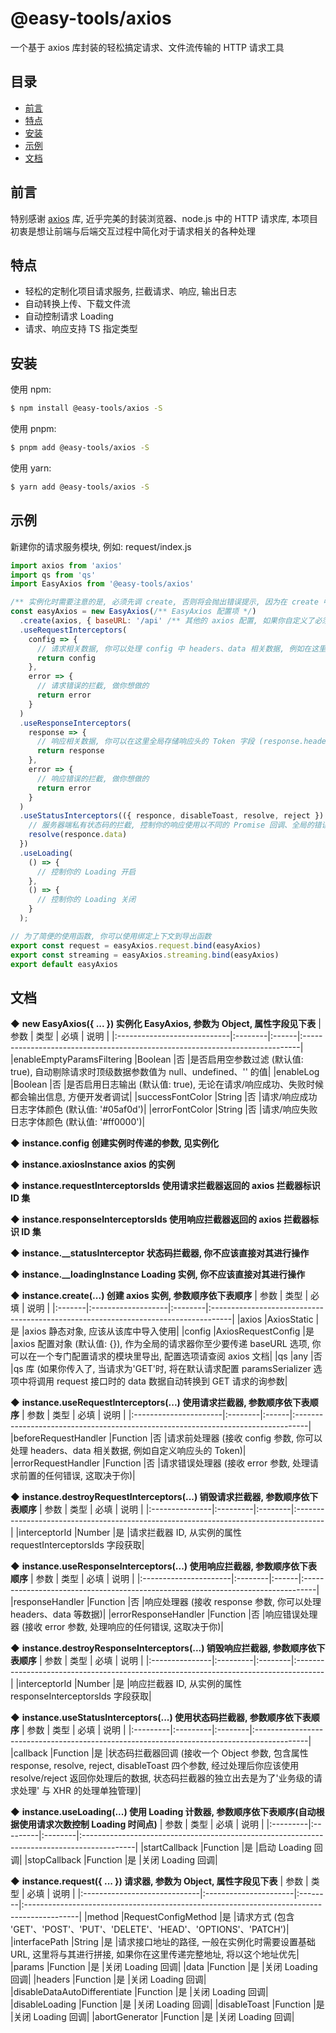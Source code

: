 # @easy-tools/axios
一个基于 axios 库封装的轻松搞定请求、文件流传输的 HTTP 请求工具


## 目录
- [前言](#前言)
- [特点](#特点)
- [安装](#安装)
- [示例](#示例)
- [文档](#文档)


## 前言
特别感谢 [axios](https://github.com/axios/axios) 库, 近乎完美的封装浏览器、node.js 中的 HTTP 请求库, 本项目初衷是想让前端与后端交互过程中简化对于请求相关的各种处理


## 特点
- 轻松的定制化项目请求服务, 拦截请求、响应, 输出日志
- 自动转换上传、下载文件流
- 自动控制请求 Loading
- 请求、响应支持 TS 指定类型


## 安装
使用 npm:
```bash
$ npm install @easy-tools/axios -S
```

使用 pnpm:
```bash
$ pnpm add @easy-tools/axios -S
```

使用 yarn:
```bash
$ yarn add @easy-tools/axios -S
```


## 示例
新建你的请求服务模块, 例如: request/index.js

```js
import axios from 'axios'
import qs from 'qs'
import EasyAxios from '@easy-tools/axios'

/** 实例化时需要注意的是, 必须先调 create, 否则将会抛出错误提示, 因为在 create 中将会创建 axaios 实例, 后续的操作基于这个实例 */
const easyAxios = new EasyAxios(/** EasyAxios 配置项 */)
  .create(axios, { baseURL: '/api' /** 其他的 axios 配置, 如果你自定义了必须实现相应的行为 */ }, qs)
  .useRequestInterceptors(
    config => {
      // 请求相关数据, 你可以处理 config 中 headers、data 相关数据, 例如在这里传递 Token 自定义响应头
      return config
    },
    error => {
      // 请求错误的拦截, 做你想做的
      return error
    }
  )
  .useResponseInterceptors(
    response => {
      // 响应相关数据, 你可以在这里全局存储响应头的 Token 字段 (response.headers['authorization'])
      return response
    },
    error => {
      // 响应错误的拦截, 做你想做的
      return error
    }
  )
  .useStatusInterceptors(({ responce, disableToast, resolve, reject }) => {
    // 服务器端私有状态码的拦截, 控制你的响应使用以不同的 Promise 回调、全局的错误提示等等 (这里主要是你业务级的处理)
    resolve(responce.data)
  })
  .useLoading(
    () => {
      // 控制你的 Loading 开启
    },
    () => {
      // 控制你的 Loading 关闭
    }
  );

// 为了简便的使用函数, 你可以使用绑定上下文到导出函数
export const request = easyAxios.request.bind(easyAxios)
export const streaming = easyAxios.streaming.bind(easyAxios)
export default easyAxios
```


## 文档

◆ **new EasyAxios({ ... })    实例化 EasyAxios, 参数为 Object, 属性字段见下表**
  |  参数  |  类型  |  必填  |  说明  |
  |:----------------------------|:--------|:------|:-----------------------------------------------------------------------------|
  |enableEmptyParamsFiltering	  |Boolean	|否     |是否启用空参数过滤 (默认值: true), 自动剔除请求时顶级数据参数值为 null、undefined、'' 的值|
  |enableLog    	              |Boolean	|否     |是否启用日志输出 (默认值: true), 无论在请求/响应成功、失败时候都会输出信息, 方便开发者调试|
  |successFontColor    	        |String	  |否     |请求/响应成功日志字体颜色 (默认值: '#05af0d')|
  |errorFontColor    	          |String	  |否     |请求/响应失败日志字体颜色 (默认值: '#ff0000')|


◆ **instance.config    创建实例时传递的参数, 见实例化**


◆ **instance.axiosInstance    axios 的实例**


◆ **instance.requestInterceptorsIds    使用请求拦截器返回的 axios 拦截器标识 ID 集**


◆ **instance.responseInterceptorsIds    使用响应拦截器返回的 axios 拦截器标识 ID 集**


◆ **instance.__statusInterceptor    状态码拦截器, 你不应该直接对其进行操作**


◆ **instance.__loadingInstance    Loading 实例, 你不应该直接对其进行操作**


◆ **instance.create(...)    创建 axios 实例, 参数顺序依下表顺序**
  |  参数  |  类型  |  必填  |  说明  |
  |:-------|:-------------------|:--------|:-----------------------------------------------------------------------------------|
  |axios	 |AxiosStatic	        |是	      |axios 静态对象, 应该从该库中导入使用|
  |config  |AxiosRequestConfig	|是	      |axios 配置对象 (默认值: {}), 作为全局的请求器你至少要传递 baseURL 选项, 你可以在一个专门配置请求的模块里导出, 配置选项请查阅 axios 文档|
  |qs    	 |any	                |否       |qs 库 (如果你传入了, 当请求为'GET'时, 将在默认请求配置 paramsSerializer 选项中将调用 request 接口时的 data 数据自动转换到 GET 请求的询参数|


◆ **instance.useRequestInterceptors(...)    使用请求拦截器, 参数顺序依下表顺序**
  |  参数  |  类型  |  必填  |  说明  |
  |:----------------------|:--------|:------|:---------------------------------------------------------------------------------|
  |beforeRequestHandler	  |Function	|否     |请求前处理器 (接收 config 参数, 你可以处理 headers、data 相关数据, 例如自定义响应头的 Token)|
  |errorRequestHandler    |Function	|否     |请求错误处理器 (接收 error 参数, 处理请求前置的任何错误, 这取决于你)|


◆ **instance.destroyRequestInterceptors(...)    销毁请求拦截器, 参数顺序依下表顺序**
  |  参数  |  类型  |  必填  |  说明  |
  |:---------------|:---------|:--------|:-------------------------------------------------------------------------------------|
  |interceptorId	 |Number    |是       |请求拦截器 ID, 从实例的属性 requestInterceptorsIds 字段获取|


◆ **instance.useResponseInterceptors(...)    使用响应拦截器, 参数顺序依下表顺序**
  |  参数  |  类型  |  必填  |  说明  |
  |:----------------------|:--------|:------|:---------------------------------------------------------------------------------|
  |responseHandler	      |Function	|否     |响应处理器 (接收 response 参数, 你可以处理 headers、data 等数据)|
  |errorResponseHandler   |Function	|否     |响应错误处理器 (接收 error 参数, 处理响应的任何错误, 这取决于你)|


◆ **instance.destroyResponseInterceptors(...)    销毁响应拦截器, 参数顺序依下表顺序**
  |  参数  |  类型  |  必填  |  说明  |
  |:---------------|:---------|:--------|:-------------------------------------------------------------------------------------|
  |interceptorId	 |Number    |是       |响应拦截器 ID, 从实例的属性 responseInterceptorsIds 字段获取|


◆ **instance.useStatusInterceptors(...)    使用状态码拦截器, 参数顺序依下表顺序**
  |  参数  |  类型  |  必填  |  说明  |
  |:---------|:---------|:--------|:-------------------------------------------------------------------------------------------|
  |callback	 |Function  |是       |状态码拦截器回调 (接收一个 Object 参数, 包含属性 response, resolve, reject, disableToast 四个参数, 经过处理后你应该使用 resolve/reject 返回你处理后的数据, 状态码拦截器的独立出去是为了'业务级的请求处理' 与 XHR 的处理单独管理)|


◆ **instance.useLoading(...)    使用 Loading 计数器, 参数顺序依下表顺序(自动根据使用请求次数控制 Loading 时间点)**
  |  参数  |  类型  |  必填  |  说明  |
  |:---------|:---------|:--------|:-------------------------------------------------------------------------------------------|
  |startCallback	 |Function  |是       |启动 Loading 回调|
  |stopCallback	   |Function  |是       |关闭 Loading 回调|


◆ **instance.request({ ... })    请求器, 参数为 Object, 属性字段见下表**
  |  参数  |  类型  |  必填  |  说明  |
  |:-----------------------------|:----------------------|:--------|:-------------------------------------------------------------------------------------------|
  |method	                       |RequestConfigMethod    |是       |请求方式 (包含 'GET'、'POST'、'PUT'、'DELETE'、'HEAD'、'OPTIONS'、'PATCH')|
  |interfacePath	               |String                 |是       |请求接口地址的路径, 一般在实例化时需要设置基础 URL, 这里将与其进行拼接, 如果你在这里传递完整地址, 将以这个地址优先|
  |params	                       |Function               |是       |关闭 Loading 回调|
  |data	                         |Function               |是       |关闭 Loading 回调|
  |headers	                     |Function               |是       |关闭 Loading 回调|
  |disableDataAutoDifferentiate	 |Function               |是       |关闭 Loading 回调|
  |disableLoading	               |Function               |是       |关闭 Loading 回调|
  |disableToast	                 |Function               |是       |关闭 Loading 回调|
  |abortGenerator	               |Function               |是       |关闭 Loading 回调|
